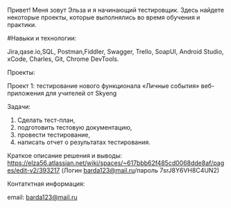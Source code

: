 Привет! 
Меня зовут Эльза и я начинающий тестировщик. Здесь найдете некоторые проекты, которые выполнялись во время обучения и практики.

#Навыки и технологии:

Jira,qase.io,SQL, Postman,Fiddler, Swagger, Trello,
SoapUI, Android Studio, xCode, Charles, Git, Chrome DevTools.

Проекты:

Проект 1: тестирование нового функционала «Личные события»  веб-приложения для учителей от Skyeng

Задачи:
1. Сделать тест-план,
2. подготовить тестовую документацию,
3. провести тестирование,
4. написать отчет о результатах тестирования.

   
Краткое описание решения и выводы: https://elza56.atlassian.net/wiki/spaces/~617bbb62f485cd0068dde8af/pages/edit-v2/393217 (Логин barda123@mail.ru/пароль 7srJ8Y6VH8C4UN2)

Контатктная информация:

email: barda123@mail.ru
